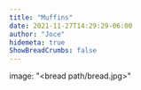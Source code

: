 ```yaml
---
title: "Muffins"
date: 2021-11-27T14:29:29-06:00
author: "Joce"
hidemeta: true
ShowBreadCrumbs: false
---
```

image: "<bread path/bread.jpg>"